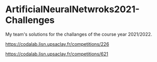 # ArtificialNeuralNetwroks2021-Challenges
My team's solutions for the challanges of the course year 2021/2022.

https://codalab.lisn.upsaclay.fr/competitions/226

https://codalab.lisn.upsaclay.fr/competitions/621

